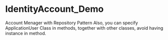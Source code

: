 # IdentityAccount_Demo
Account Menager with Repository Pattern
Also, you can specify ApplicationUser Class in methods, together with other classes, avoid having instance in method.
